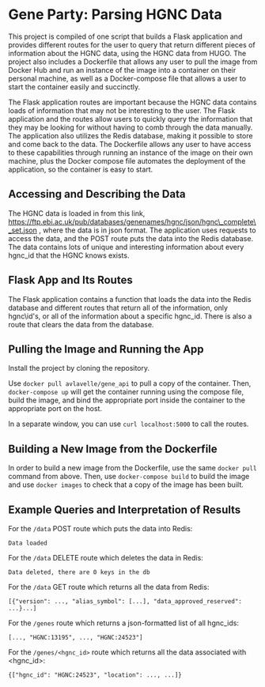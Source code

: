 # Gene Party: Parsing HGNC Data

This project is compiled of one script that builds a Flask application and provides different routes for the user to query that return different pieces of information about the HGNC data, using the HGNC data from HUGO. The project also includes a Dockerfile that allows any user to pull the image from Docker Hub and run an instance of the image into a container on their personal machine, as well as a Docker-compose file that allows a user to start the container easily and succinctly.

The Flask application routes are important because the HGNC data contains loads of information that may not be interesting to the user. The Flask application and the routes allow users to quickly query the information that they may be looking for without having to comb through the data manually. The application also utilizes the Redis database, making it possible to store and come back to the data. The Dockerfile allows any user to have access to these capabilities through running an instance of the image on their own machine, plus the Docker compose file automates the deployment of the application, so the container is easy to start. 

## Accessing and Describing the Data
 
The HGNC data is loaded in from this link, https://ftp.ebi.ac.uk/pub/databases/genenames/hgnc/json/hgnc\_complete\_set.json , where the data is in json format. The application uses requests to access the data, and the POST route puts the data into the Redis database. The data contains lots of unique and interesting information about every hgnc\_id that the HGNC knows exists.

## Flask App and Its Routes

The Flask application contains a function that loads the data into the Redis database and different routes that return all of the information, only hgnc\id's, or all of the information about a specific hgnc\_id. There is also a route that clears the data from the database.

## Pulling the Image and Running the App

Install the project by cloning the repository. 

Use ```docker pull avlavelle/gene_api``` to pull a copy of the container.
Then, ```docker-compose up``` will get the container running using the compose file, build the image, and bind the appropriate port inside the container to the appropriate port on the host.

In a separate window, you can use ``` curl localhost:5000 ``` to call the routes.

## Building a New Image from the Dockerfile

In order to build a new image from the Dockerfile, use the same ```docker pull``` command from above. 
Then, use ```docker-compose build``` to build the image and use ```docker images``` to check that a copy of the image has been built.

## Example Queries and Interpretation of Results

For the ```/data``` POST route which puts the data into Redis:
```
Data loaded
```

For the ```/data``` DELETE route which deletes the data in Redis:
```
Data deleted, there are 0 keys in the db
```

For the ```/data``` GET route which returns all the data from Redis:
```
[{"version": ..., "alias_symbol": [...], "data_approved_reserved": ...}...]
```

For the ```/genes``` route which returns a json-formatted list of all hgnc_ids:
```
[..., "HGNC:13195", ..., "HGNC:24523"]
```

For the ```/genes/<hgnc_id>``` route which returns all the data associated with <hgnc_id>:
```
{["hgnc_id": "HGNC:24523", "location": ..., ...]}
```

